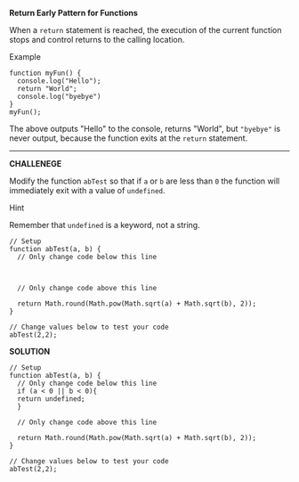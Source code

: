**Return Early Pattern for Functions**

When a `return` statement is reached, the execution of the current function stops and control returns to the calling location.

Example
```
function myFun() {
  console.log("Hello");
  return "World";
  console.log("byebye")
}
myFun();
```

The above outputs "Hello" to the console, returns "World", but `"byebye"` is never output, because the function exits at the `return` statement.


---------------------

**CHALLENEGE**

Modify the function `abTest` so that if `a` or `b` are less than `0` the function will immediately exit with a value of `undefined`.

Hint

Remember that `undefined` is a keyword, not a string.

```
// Setup
function abTest(a, b) {
  // Only change code below this line
  
  
  
  // Only change code above this line

  return Math.round(Math.pow(Math.sqrt(a) + Math.sqrt(b), 2));
}

// Change values below to test your code
abTest(2,2);
```

**SOLUTION**

```
// Setup
function abTest(a, b) {
  // Only change code below this line
  if (a < 0 || b < 0){
  return undefined;
  } 
  
  // Only change code above this line

  return Math.round(Math.pow(Math.sqrt(a) + Math.sqrt(b), 2));
}

// Change values below to test your code
abTest(2,2);
```
